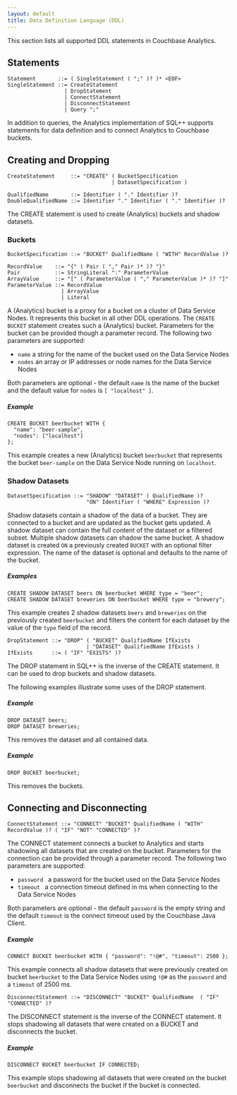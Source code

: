 ```yaml
---
layout: default
title: Data Definition Language (DDL)
---
```

This section lists all supported DDL statements in Couchbase Analytics.

## <a id="Statements">Statements</a>

    Statement       ::= ( SingleStatement ( ";" )? )* <EOF>
    SingleStatement ::= CreateStatement
                      | DropStatement
                      | ConnectStatement
                      | DisconnectStatement
                      | Query ";"

In addition to queries, the Analytics implementation of SQL++ supports statements for data definition and to connect Analytics to Couchbase buckets.

## <a id="Creating_and_dropping">Creating and Dropping</a>

    CreateStatement     ::= "CREATE" ( BucketSpecification
                                     | DatasetSpecification )

    QualifiedName       ::= Identifier ( "." Identifier )?
    DoubleQualifiedName ::= Identifier "." Identifier ( "." Identifier )?

The CREATE statement is used to create (Analytics) buckets and shadow datasets.

### <a id="Buckets">Buckets</a>

    BucketSpecification ::= "BUCKET" QualifiedName ( "WITH" RecordValue )?

    RecordValue    ::= "{" ( Pair ( "," Pair )* )? "}"
    Pair           ::= StringLiteral ":" ParameterValue
    ArrayValue     ::= "[" ( ParameterValue ( "," ParameterValue )* )? "]"
    ParameterValue ::= RecordValue
                     | ArrayValue
                     | Literal

A (Analytics) bucket is a proxy for a bucket on a cluster of Data Service Nodes.
It represents this bucket in all other DDL operations.
The `CREATE BUCKET` statement creates such a (Analytics) bucket.
Parameters for the bucket can be provided though a parameter record.
The following two parameters are supported:

- `name` a string for the name of the bucket used on the Data Service Nodes
- `nodes` an array or IP addresses or node names for the Data Service Nodes

Both parameters are optional - the default `name` is the name of the bucket and the default value for `nodes` is `[ "localhost" ]`.

##### Example

    CREATE BUCKET beerbucket WITH {
      "name": "beer-sample",
      "nodes": ["localhost"]
    };

This example creates a new (Analytics) bucket `beerbucket` that represents the bucket `beer-sample` on the Data Service Node running on `localhost`.

### <a id="Shadow_datasets">Shadow Datasets</a>

    DatasetSpecification ::= "SHADOW" "DATASET" ( QualifiedName )?
                             "ON" Identifier ( "WHERE" Expression )?

Shadow datasets contain a shadow of the data of a bucket.
They are connected to a bucket and are updated as the bucket gets updated.
A shadow dataset can contain the full content of the dataset or a filtered subset.
Multiple shadow datasets can shadow the same bucket.
A shadow dataset is created `ON` a previously created `BUCKET` with an optional filter expression.
The name of the dataset is optional and defaults to the name of the bucket.

##### Examples

    CREATE SHADOW DATASET beers ON beerbucket WHERE type = "beer";
    CREATE SHADOW DATASET breweries ON beerbucket WHERE type = "brewery";

This example creates 2 shadow datasets `beers` and `breweries` on the previously created `beerbucket` and filters the content for each dataset by the value of the `type` field of the record.


    DropStatement ::= "DROP" ( "BUCKET" QualifiedName IfExists
                             | "DATASET" QualifiedName IfExists )
    IfExists      ::= ( "IF" "EXISTS" )?

The DROP statement in SQL++ is the inverse of the CREATE statement.
It can be used to drop buckets and shadow datasets.

The following examples illustrate some uses of the DROP statement.

##### Example

    DROP DATASET beers;
    DROP DATASET breweries;

This removes the dataset and all contained data.

##### Example

    DROP BUCKET beerbucket;

This removes the buckets.

## <a id="Connecting_and_disconnecting">Connecting and Disconnecting</a>

    ConnectStatement ::= "CONNECT" "BUCKET" QualifiedName ( "WITH" RecordValue )? ( "IF" "NOT" "CONNECTED" )?

The CONNECT statement connects a bucket to Analytics and starts shadowing all datasets that are created on the bucket.
Parameters for the connection can be provided through a parameter record.
The following two parameters are supported:

- `password ` a password for the bucket used on the Data Service Nodes
- `timeout ` a connection timeout defined in ms when connecting to the Data Service Nodes

Both parameters are optional - the default `password` is the empty string and the default `timeout` is the connect timeout used by the Couchbase Java Client.

##### Example

    CONNECT BUCKET beerbucket WITH { "password": "!@#", "timeout": 2500 };

This example connects all shadow datasets that were previously created on bucket `beerbucket` to the Data Service Nodes using `!@#` as the `password` and a `timeout` of 2500 ms.

    DisconnectStatement ::= "DISCONNECT" "BUCKET" QualifiedName  ( "IF" "CONNECTED" )?

The DISCONNECT statement is the inverse of the CONNECT statement.
It stops shadowing all datasets that were created on a BUCKET and disconnects the bucket.

##### Example

    DISCONNECT BUCKET beerbucket IF CONNECTED;

This example stops shadowing all datasets that were created on the bucket `beerbucket` and disconnects the bucket if the bucket is connected.

<!--
###Extension: Typed datasets

Or in the future case of a typed dataset - right now the type defaults to
XxxType - the syntax would be: CREATE SHADOW DATASET beers(BeerType) ON
beerbucket WHERE type = "beer";


https://docs.oracle.com/database/121/SQLRF/statements_7002.htm#SQLRF01402
http://www.ibm.com/support/knowledgecenter/SSEPEK_11.0.0/sqlref/src/tpc/db2z_sql_createtable.html
https://msdn.microsoft.com/en-us/library/ms174979.aspx
http://infocenter.sybase.com/help/index.jsp?topic=/com.sybase.infocenter.dc36272.1550/html/commands/X80969.htm
-->
